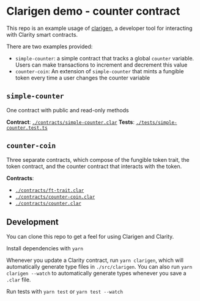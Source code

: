 # Clarigen demo - counter contract

This repo is an example usage of [clarigen](https://github.com/obylabs/clarigen), a developer tool for interacting with Clarity smart contracts.

There are two examples provided:

- `simple-counter`: a simple contract that tracks a global `counter` variable. Users can make transactions to increment and decrement this value
- `counter-coin`: An extension of `simple-counter` that mints a fungible token every time a user changes the counter variable

## `simple-counter`

One contract with public and read-only methods

**Contract**: [`./contracts/simple-counter.clar`](./contracts/simple-counter.clar)
**Tests**: [`./tests/simple-counter.test.ts`](./tests/simple-counter.test.ts)

## `counter-coin`

Three separate contracts, which compose of the fungible token trait, the token contract, and the counter contract that interacts with the token.

**Contracts**:

- [`./contracts/ft-trait.clar`](./contracts/ft-trait.clar)
- [`./contracts/counter-coin.clar`](./contracts/counter-coin.clar)
- [`./contracts/counter.clar`](./contracts/counter.clar)

## Development

You can clone this repo to get a feel for using Clarigen and Clarity.

Install dependencies with `yarn`

Whenever you update a Clarity contract, run `yarn clarigen`, which will automatically generate type files in `./src/clarigen`. You can also run `yarn clarigen --watch` to automatically generate types whenever you save a `.clar` file.

Run tests with `yarn test` or `yarn test --watch`
